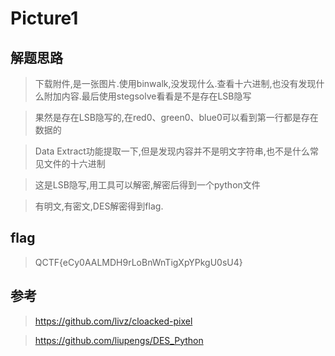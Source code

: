 # Picture1

## 解题思路

> 下载附件,是一张图片.使用binwalk,没发现什么.查看十六进制,也没有发现什么附加内容.最后使用stegsolve看看是不是存在LSB隐写

> 果然是存在LSB隐写的,在red0、green0、blue0可以看到第一行都是存在数据的

> Data Extract功能提取一下,但是发现内容并不是明文字符串,也不是什么常见文件的十六进制

> 这是LSB隐写,用工具可以解密,解密后得到一个python文件

> 有明文,有密文,DES解密得到flag.

## flag

> QCTF{eCy0AALMDH9rLoBnWnTigXpYPkgU0sU4}

## 参考

> https://github.com/livz/cloacked-pixel

> https://github.com/liupengs/DES_Python

